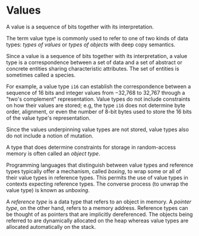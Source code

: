 # Values

A value is a sequence of bits together with its interpretation.

The term value type is commonly used to refer to one of two kinds of data types:
*types of values* or *types of objects* with deep copy semantics.

Since a value is a sequence of bits together with its interpretation, a value type is a correspondence between a set of data and a set of abstract or concrete entities sharing characteristic attributes. The set of entities is sometimes called a species.

For example, a value type `i16` can establish the correspondence between a sequence of 16 bits and integer values from −32,768 to 32,767 through a "two's complement" representation.
Value types do not include constraints on how their values are stored; e.g, the type `i16` does not determine byte order, alignment, or even the number of 8-bit bytes used to store the 16 bits of the value type's representation.

Since the values underpinning value types are not stored, value types also do not include a notion of mutation.

A type that does determine constraints for storage in random-access memory is often called an *object type*.

Programming languages that distinguish between value types and reference types typically offer a mechanism, called *boxing*, to wrap some or all of their value types in reference types. This permits the use of value types in contexts expecting reference types. The converse process (to unwrap the value type) is known as *unboxing*.

A *reference type* is a data type that refers to an object in memory. A *pointer type*, on the other hand, refers to a memory address. Reference types can be thought of as pointers that are implicitly dereferenced. The objects being referred to are dynamically allocated on the heap whereas value types are allocated automatically on the stack.

